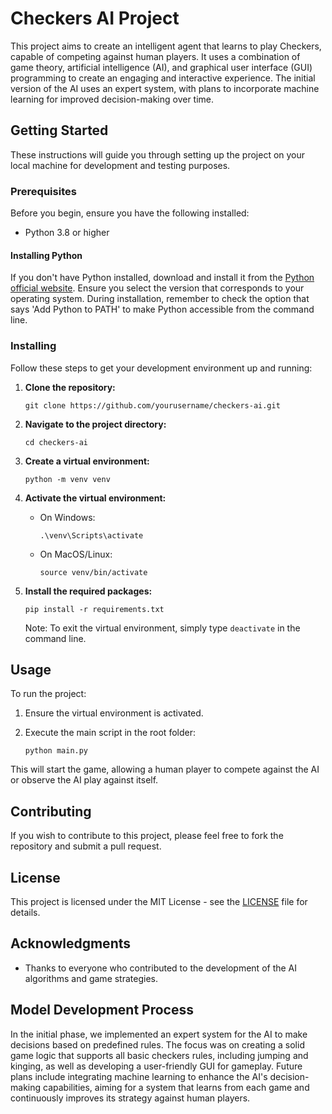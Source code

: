 # Checkers AI Project

This project aims to create an intelligent agent that learns to play Checkers, capable of competing against human players. It uses a combination of game theory, artificial intelligence (AI), and graphical user interface (GUI) programming to create an engaging and interactive experience. The initial version of the AI uses an expert system, with plans to incorporate machine learning for improved decision-making over time.

## Getting Started

These instructions will guide you through setting up the project on your local machine for development and testing purposes.

### Prerequisites

Before you begin, ensure you have the following installed:

- Python 3.8 or higher

#### Installing Python

If you don't have Python installed, download and install it from the [Python official website](https://www.python.org/downloads/). Ensure you select the version that corresponds to your operating system. During installation, remember to check the option that says 'Add Python to PATH' to make Python accessible from the command line.

### Installing

Follow these steps to get your development environment up and running:

1. **Clone the repository:**
   
   ```
   git clone https://github.com/yourusername/checkers-ai.git
   ```

2. **Navigate to the project directory:**
   
   ```
   cd checkers-ai
   ```

3. **Create a virtual environment:**
   
   ```
   python -m venv venv
   ```

4. **Activate the virtual environment:**
   
   - On Windows:
     
     ```
     .\venv\Scripts\activate
     ```
   
   - On MacOS/Linux:
     
     ```
     source venv/bin/activate
     ```

5. **Install the required packages:**
   
   ```
   pip install -r requirements.txt
   ```

   Note: To exit the virtual environment, simply type `deactivate` in the command line.

## Usage

To run the project:

1. Ensure the virtual environment is activated.
2. Execute the main script in the root folder:
   
   ```
   python main.py
   ```

This will start the game, allowing a human player to compete against the AI or observe the AI play against itself.

## Contributing

If you wish to contribute to this project, please feel free to fork the repository and submit a pull request.

## License

This project is licensed under the MIT License - see the [LICENSE](LICENSE) file for details.

## Acknowledgments

- Thanks to everyone who contributed to the development of the AI algorithms and game strategies.

## Model Development Process

In the initial phase, we implemented an expert system for the AI to make decisions based on predefined rules. The focus was on creating a solid game logic that supports all basic checkers rules, including jumping and kinging, as well as developing a user-friendly GUI for gameplay. Future plans include integrating machine learning to enhance the AI's decision-making capabilities, aiming for a system that learns from each game and continuously improves its strategy against human players.